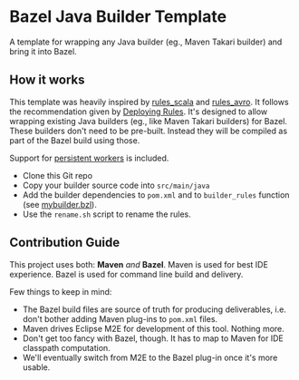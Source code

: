 # Bazel Java Builder Template
A template for wrapping any Java builder (eg., Maven Takari builder) and bring it into Bazel.

## How it works

This template was heavily inspired by [rules_scala](https://github.com/bazelbuild/rules_scala/) and [rules_avro](https://github.com/meetup/rules_avro).
It follows the recommendation given by [Deploying Rules](https://docs.bazel.build/versions/master/skylark/deploying.html).
It's designed to allow wrapping existing Java builders (eg., like Maven Takari builders) for Bazel.
These builders don't need to be pre-built.
Instead they will be compiled as part of the Bazel build using those.

Support for [persistent workers](https://medium.com/@mmorearty/how-to-create-a-persistent-worker-for-bazel-7738bba2cabb) is included.

* Clone this Git repo
* Copy your builder source code into `src/main/java`
* Add the builder dependencies to `pom.xml` and to `builder_rules` function (see [mybuilder.bzl](mybuilder/mybuilder.bzl)).
* Use the `rename.sh` script to rename the rules.


## Contribution Guide

This project uses both: **Maven** *and* **Bazel**.
Maven is used for best IDE experience.
Bazel is used for command line build and delivery.

Few things to keep in mind:
* The Bazel build files are source of truth for producing deliverables, i.e. don't bother adding Maven plug-ins to `pom.xml` files.
* Maven drives Eclipse M2E for development of this tool. Nothing more.
* Don't get too fancy with Bazel, though. It has to map to Maven for IDE classpath computation.
* We'll eventually switch from M2E to the Bazel plug-in once it's more usable.
